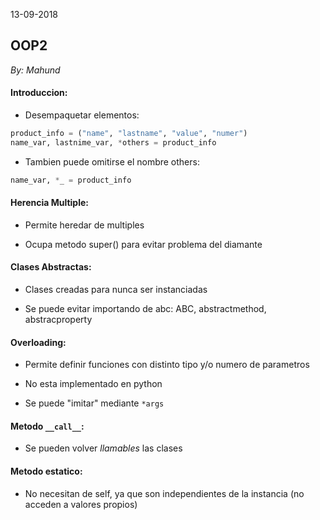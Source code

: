 13-09-2018

## OOP2
_By: Mahund_

#### Introduccion:

- Desempaquetar elementos: 
```python
product_info = ("name", "lastname", "value", "numer")
name_var, lastnime_var, *others = product_info
```

- Tambien puede omitirse el nombre others:
```python
name_var, *_ = product_info
```

#### Herencia Multiple:

- Permite heredar de multiples

- Ocupa metodo super() para evitar problema del diamante

#### Clases Abstractas:

- Clases creadas para nunca ser instanciadas

- Se puede evitar importando de abc: ABC, abstractmethod, abstracproperty

#### Overloading:

- Permite definir funciones con distinto tipo y/o numero de parametros

- No esta implementado en python

- Se puede "imitar" mediante `*args`

#### Metodo `__call__`:

- Se pueden volver *llamables* las clases

#### Metodo estatico:

- No necesitan de self, ya que son independientes de la instancia (no acceden a valores propios)